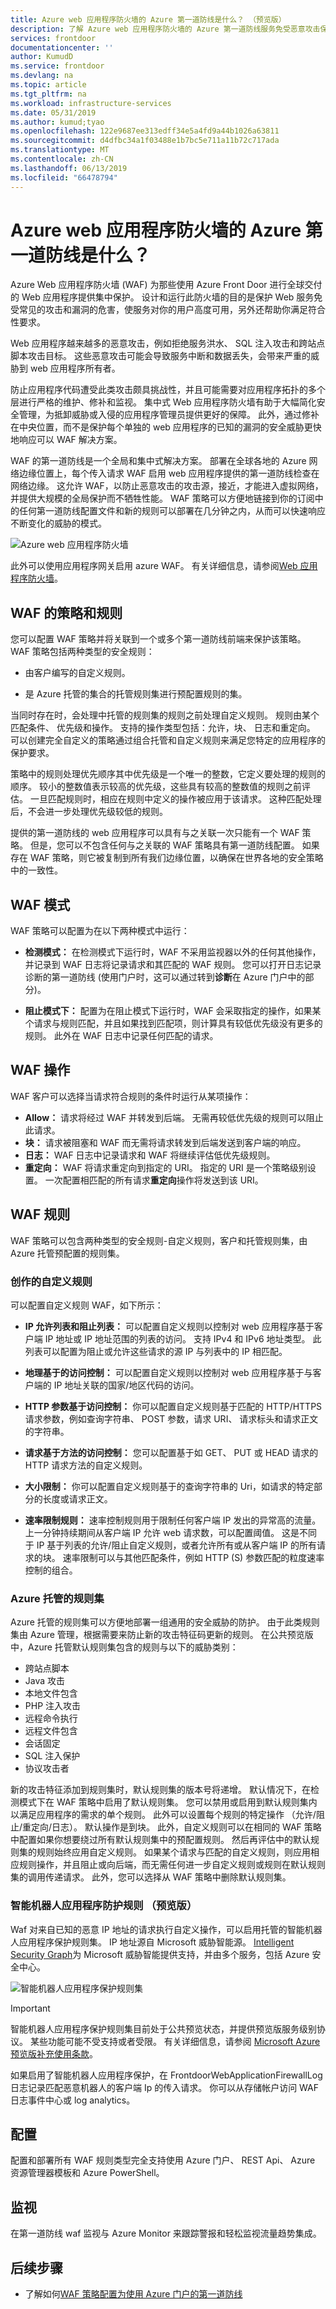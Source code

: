 ```yaml
---
title: Azure web 应用程序防火墙的 Azure 第一道防线是什么？ （预览版）
description: 了解 Azure web 应用程序防火墙的 Azure 第一道防线服务免受恶意攻击保护 web 应用程序。
services: frontdoor
documentationcenter: ''
author: KumudD
ms.service: frontdoor
ms.devlang: na
ms.topic: article
ms.tgt_pltfrm: na
ms.workload: infrastructure-services
ms.date: 05/31/2019
ms.author: kumud;tyao
ms.openlocfilehash: 122e9687ee313edff34e5a4fd9a44b1026a63811
ms.sourcegitcommit: d4dfbc34a1f03488e1b7bc5e711a11b72c717ada
ms.translationtype: MT
ms.contentlocale: zh-CN
ms.lasthandoff: 06/13/2019
ms.locfileid: "66478794"
---
```

# <a name="what-is-azure-web-application-firewall-for-azure-front-door"></a>Azure web 应用程序防火墙的 Azure 第一道防线是什么？

Azure Web 应用程序防火墙 (WAF) 为那些使用 Azure Front Door 进行全球交付的 Web 应用程序提供集中保护。 设计和运行此防火墙的目的是保护 Web 服务免受常见的攻击和漏洞的危害，使服务对你的用户高度可用，另外还帮助你满足符合性要求。


Web 应用程序越来越多的恶意攻击，例如拒绝服务洪水、 SQL 注入攻击和跨站点脚本攻击目标。 这些恶意攻击可能会导致服务中断和数据丢失，会带来严重的威胁到 web 应用程序所有者。

防止应用程序代码遭受此类攻击颇具挑战性，并且可能需要对应用程序拓扑的多个层进行严格的维护、修补和监视。 集中式 Web 应用程序防火墙有助于大幅简化安全管理，为抵卸威胁或入侵的应用程序管理员提供更好的保障。 此外，通过修补在中央位置，而不是保护每个单独的 web 应用程序的已知的漏洞的安全威胁更快地响应可以 WAF 解决方案。

WAF 的第一道防线是一个全局和集中式解决方案。 部署在全球各地的 Azure 网络边缘位置上，每个传入请求 WAF 启用 web 应用程序提供的第一道防线检查在网络边缘。 这允许 WAF，以防止恶意攻击的攻击源，接近，才能进入虚拟网络，并提供大规模的全局保护而不牺牲性能。 WAF 策略可以方便地链接到你的订阅中的任何第一道防线配置文件和新的规则可以部署在几分钟之内，从而可以快速响应不断变化的威胁的模式。

![Azure web 应用程序防火墙](./media/waf-overview/web-application-firewall-overview2.png)

此外可以使用应用程序网关启用 azure WAF。 有关详细信息，请参阅[Web 应用程序防火墙](../application-gateway/waf-overview.md)。

## <a name="waf-policy-and-rules"></a>WAF 的策略和规则

您可以配置 WAF 策略并将关联到一个或多个第一道防线前端来保护该策略。 WAF 策略包括两种类型的安全规则：

- 由客户编写的自定义规则。

- 是 Azure 托管的集合的托管规则集进行预配置规则的集。

当同时存在时，会处理中托管的规则集的规则之前处理自定义规则。 规则由某个匹配条件、 优先级和操作。 支持的操作类型包括：允许，块、 日志和重定向。 可以创建完全自定义的策略通过组合托管和自定义规则来满足您特定的应用程序的保护要求。

策略中的规则处理优先顺序其中优先级是一个唯一的整数，它定义要处理的规则的顺序。 较小的整数值表示较高的优先级，这些具有较高的整数值的规则之前评估。 一旦匹配规则时，相应在规则中定义的操作被应用于该请求。 这种匹配处理后，不会进一步处理优先级较低的规则。

提供的第一道防线的 web 应用程序可以具有与之关联一次只能有一个 WAF 策略。 但是，您可以不包含任何与之关联的 WAF 策略具有第一道防线配置。 如果存在 WAF 策略，则它被复制到所有我们边缘位置，以确保在世界各地的安全策略中的一致性。

## <a name="waf-modes"></a>WAF 模式

WAF 策略可以配置为在以下两种模式中运行：

- **检测模式：** 在检测模式下运行时，WAF 不采用监视器以外的任何其他操作，并记录到 WAF 日志将记录请求和其匹配的 WAF 规则。 您可以打开日志记录诊断的第一道防线 (使用门户时，这可以通过转到**诊断**在 Azure 门户中的部分)。

- **阻止模式下：** 配置为在阻止模式下运行时，WAF 会采取指定的操作，如果某个请求与规则匹配，并且如果找到匹配项，则计算具有较低优先级没有更多的规则。 此外在 WAF 日志中记录任何匹配的请求。

## <a name="waf-actions"></a>WAF 操作

WAF 客户可以选择当请求符合规则的条件时运行从某项操作：

- **Allow：** 请求将经过 WAF 并转发到后端。 无需再较低优先级的规则可以阻止此请求。
- **块：** 请求被阻塞和 WAF 而无需将请求转发到后端发送到客户端的响应。
- **日志：** WAF 日志中记录请求和 WAF 将继续评估低优先级规则。
- **重定向：** WAF 将请求重定向到指定的 URI。 指定的 URI 是一个策略级别设置。 一次配置相匹配的所有请求**重定向**操作将发送到该 URI。

## <a name="waf-rules"></a>WAF 规则

WAF 策略可以包含两种类型的安全规则-自定义规则，客户和托管规则集，由 Azure 托管预配置的规则集。

### <a name="custom-authored-rules"></a>创作的自定义规则

可以配置自定义规则 WAF，如下所示：

- **IP 允许列表和阻止列表：** 可以配置自定义规则以控制对 web 应用程序基于客户端 IP 地址或 IP 地址范围的列表的访问。 支持 IPv4 和 IPv6 地址类型。 此列表可以配置为阻止或允许这些请求的源 IP 与列表中的 IP 相匹配。

- **地理基于的访问控制：** 可以配置自定义规则以控制对 web 应用程序基于与客户端的 IP 地址关联的国家/地区代码的访问。

- **HTTP 参数基于访问控制：** 你可以配置自定义规则基于匹配的 HTTP/HTTPS 请求参数，例如查询字符串、 POST 参数，请求 URI、 请求标头和请求正文的字符串。

- **请求基于方法的访问控制：** 您可以配置基于如 GET、 PUT 或 HEAD 请求的 HTTP 请求方法的自定义规则。

- **大小限制：** 你可以配置自定义规则基于的查询字符串的 Uri，如请求的特定部分的长度或请求正文。

- **速率限制规则：** 速率控制规则用于限制任何客户端 IP 发出的异常高的流量。 上一分钟持续期间从客户端 IP 允许 web 请求数，可以配置阈值。 这是不同于 IP 基于列表的允许/阻止自定义规则，或者允许所有或从客户端 IP 的所有请求的块。 速率限制可以与其他匹配条件，例如 HTTP (S) 参数匹配的粒度速率控制的组合。

### <a name="azure-managed-rule-sets"></a>Azure 托管的规则集

Azure 托管的规则集可以方便地部署一组通用的安全威胁的防护。 由于此类规则集由 Azure 管理，根据需要来防止新的攻击特征码更新的规则。 在公共预览版中，Azure 托管默认规则集包含的规则与以下的威胁类别：

- 跨站点脚本
- Java 攻击
- 本地文件包含
- PHP 注入攻击
- 远程命令执行
- 远程文件包含
- 会话固定
- SQL 注入保护
- 协议攻击者

新的攻击特征添加到规则集时，默认规则集的版本号将递增。
默认情况下，在检测模式下在 WAF 策略中启用了默认规则集。 您可以禁用或启用到默认规则集内以满足应用程序的需求的单个规则。 此外可以设置每个规则的特定操作 （允许/阻止/重定向/日志）。 默认操作是到块。 此外，自定义规则可以在相同的 WAF 策略中配置如果你想要绕过所有默认规则集中的预配置规则。
然后再评估中的默认规则集的规则始终应用自定义规则。 如果某个请求与匹配的自定义规则，则应用相应规则操作，并且阻止或向后端，而无需任何进一步自定义规则或规则在默认规则集的调用传递请求。 此外，您可以选择从 WAF 策略中删除默认规则集。


### <a name="bot-protection-rule-preview"></a>智能机器人应用程序防护规则 （预览版）

Waf 对来自已知的恶意 IP 地址的请求执行自定义操作，可以启用托管的智能机器人应用程序保护规则集。 IP 地址源自 Microsoft 威胁智能源。 [Intelligent Security Graph](https://www.microsoft.com/security/operations/intelligence)为 Microsoft 威胁智能提供支持，并由多个服务，包括 Azure 安全中心。

![智能机器人应用程序保护规则集](./media/waf-front-door-configure-bot-protection/BotProtect2.png)

> [!IMPORTANT]
> 智能机器人应用程序保护规则集目前处于公共预览状态，并提供预览版服务级别协议。 某些功能可能不受支持或者受限。  有关详细信息，请参阅 [Microsoft Azure 预览版补充使用条款](https://azure.microsoft.com/support/legal/preview-supplemental-terms/)。

如果启用了智能机器人应用程序保护，在 FrontdoorWebApplicationFirewallLog 日志记录匹配恶意机器人的客户端 Ip 的传入请求。 你可以从存储帐户访问 WAF 日志事件中心或 log analytics。 

## <a name="configuration"></a>配置

配置和部署所有 WAF 规则类型完全支持使用 Azure 门户、 REST Api、 Azure 资源管理器模板和 Azure PowerShell。

## <a name="monitoring"></a>监视

在第一道防线 waf 监视与 Azure Monitor 来跟踪警报和轻松监视流量趋势集成。

## <a name="next-steps"></a>后续步骤

- 了解如何[WAF 策略配置为使用 Azure 门户的第一道防线](waf-front-door-create-portal.md)